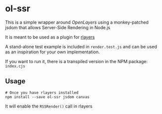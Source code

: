 # ol-ssr

This is a simple wrapper around *OpenLayers* using a monkey-patched jsdom that allows Server-Side Rendering in Node.js

It is meant to be used as a plugin for [rlayers](https://www.npmjs.com/package/rlayers)

A stand-alone test example is included in `render.test.js` and can be used as an inspiration for your own implementation.

If you want to run it, there is a transpiled version in the NPM package: `index.cjs`

## Usage

```
# Once you have rlayers installed
npm install --save ol-ssr jsdom canvas
```

It will enable the `RSSRender()` call in rlayers

